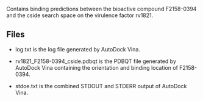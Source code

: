 Contains binding predictions between the bioactive compound F2158-0394 and the cside search space on the virulence factor rv1821.

## Files

- log.txt is the log file generated by AutoDock Vina.

- rv1821_F2158-0394_cside.pdbqt is the PDBQT file generated by AutoDock Vina containing the orientation and binding location of F2158-0394.

- stdoe.txt is the combined STDOUT and STDERR output of AutoDock Vina.

